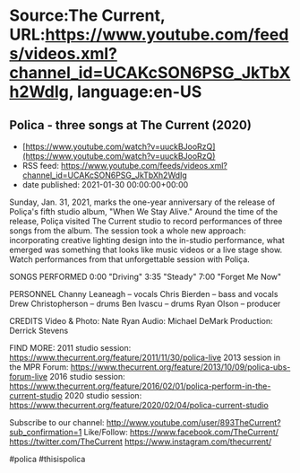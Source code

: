 # Source:The Current, URL:https://www.youtube.com/feeds/videos.xml?channel_id=UCAKcSON6PSG_JkTbXh2WdIg, language:en-US

## Polica - three songs at The Current (2020)
 - [https://www.youtube.com/watch?v=uuckBJooRzQ](https://www.youtube.com/watch?v=uuckBJooRzQ)
 - RSS feed: https://www.youtube.com/feeds/videos.xml?channel_id=UCAKcSON6PSG_JkTbXh2WdIg
 - date published: 2021-01-30 00:00:00+00:00

Sunday, Jan. 31, 2021, marks the one-year anniversary of the release of Poliça's fifth studio album, "When We Stay Alive." Around the time of the release, Poliça visited The Current studio to record performances of three songs from the album. The session took a whole new approach: incorporating creative lighting design into the in-studio performance, what emerged was something that looks like music videos or a live stage show. Watch performances from that unforgettable session with Poliça.

SONGS PERFORMED
0:00 "Driving"
3:35 "Steady"
7:00 "Forget Me Now"

PERSONNEL
Channy Leaneagh – vocals 
Chris Bierden – bass  and vocals 
Drew Christopherson – drums
Ben Ivascu – drums 
Ryan Olson – producer

CREDITS
Video & Photo: Nate Ryan
Audio: Michael DeMark
Production: Derrick Stevens

FIND MORE:
2011 studio session: https://www.thecurrent.org/feature/2011/11/30/polica-live
2013 session in the MPR Forum: https://www.thecurrent.org/feature/2013/10/09/polica-ubs-forum-live
2016 studio session:
https://www.thecurrent.org/feature/2016/02/01/polica-perform-in-the-current-studio
2020 studio session: 
https://www.thecurrent.org/feature/2020/02/04/polica-current-studio

Subscribe to our channel:
http://www.youtube.com/user/893TheCurrent?sub_confirmation=1
Like/Follow:
https://www.facebook.com/TheCurrent/
https://twitter.com/TheCurrent
https://www.instagram.com/thecurrent/

#polica #thisispolica


